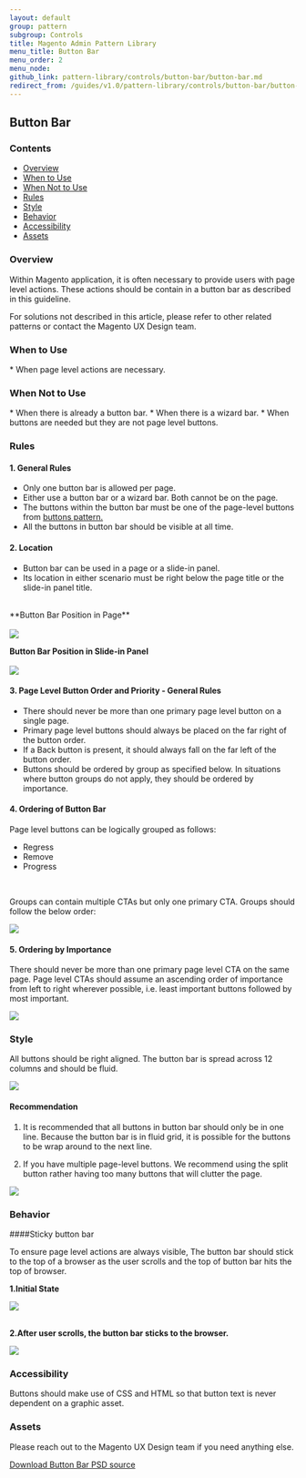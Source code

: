 ```yaml
---
layout: default
group: pattern
subgroup: Controls
title: Magento Admin Pattern Library
menu_title: Button Bar
menu_order: 2
menu_node: 
github_link: pattern-library/controls/button-bar/button-bar.md
redirect_from: /guides/v1.0/pattern-library/controls/button-bar/button-bar.html
---
```



<h2> Button Bar </h2>

<h3> Contents </h3>

* <a href="#overview">Overview</a>
* <a href="#when-to-use">When to Use</a>
* <a href="#when-not-to-use">When Not to Use</a>
* <a href="#rules">Rules</a>
* <a href="#style">Style</a>
* <a href="#behavior">Behavior</a>
* <a href="#accessibility">Accessibility</a>
* <a href="#assets">Assets</a>


<h3 id="overview">Overview</h3>

Within Magento application, it is often necessary to provide users with page level actions. These actions should be contain in a button bar as described in this guideline.

For solutions not described in this article, please refer to other related patterns or contact the Magento UX Design team.


<h3 id="when-to-use">When to Use</h3>
* When page level actions are necessary.


<h3 id="when-not-to-use">When Not to Use</h3>
* When there is already a button bar.
* When there is a wizard bar.
* When buttons are needed but they are not page level buttons.


<h3 id="rules">Rules </h3>

#### 1. General Rules
* Only one button bar is allowed per page.
* Either use a button bar or a wizard bar. Both cannot be on the page.
* The buttons within the button bar must be one of the page-level buttons from <a href="../buttons/buttons.html" > buttons pattern.</a>
* All the buttons in button bar should be visible at all time. 

#### 2. Location

* Button bar can be used in a page or a slide-in panel.  
* Its location in either scenario must be right below the page title or the slide-in panel title.

<br>
**Button Bar Position in Page**<br><br>
<img src="img/position-in-page.jpg">

<br>

**Button Bar Position in Slide-in Panel**<br><br>
<img src="img/position-in-modal.jpg">


#### 3. Page Level Button Order and Priority - General Rules

* There should never be more than one primary page level button on a single page.
* Primary page level buttons should always be placed on the far right of the button order.
* If a Back button is present, it should always fall on the far left of the button order.
* Buttons should be ordered by group as specified below. In situations where button groups do not apply, they should be ordered by importance.

####  4. Ordering of Button Bar

Page level buttons can be logically grouped as follows:

* Regress
* Remove
* Progress

<br>

Groups can contain multiple CTAs but only one primary CTA. Groups should follow the below order:

<img src="img/buttonbar1.png">

#### 5. Ordering by Importance

There should never be more than one primary page level CTA on the same page. Page
level CTAs should assume an ascending order of importance from left to right wherever
possible, i.e. least important buttons followed by most important.


<img src="img/buttonbar-importance.png">



<h3 id="style">Style</h3>

All buttons should be right aligned. The button bar is spread across 12 columns and should be fluid. 

<img src="img/buttonbar-style.jpg">


#### Recommendation

1. It is recommended that all buttons in button bar should only be in one line. Because the button bar is in fluid grid, it is possible for the buttons to be wrap around to the next line. 

2. If you have multiple page-level buttons. We recommend using the split button rather having too many buttons that will clutter the page.

<img src="img/button-bar-with-splitbutton.jpg">



<h3 id="behavior">Behavior</h3>

####Sticky button bar

To ensure page level actions are always visible, The button bar should stick to the top of a browser as the user scrolls and the top of button bar hits the top of browser.

**1.Initial State**

<img src="img/button-bar-sticky1.jpg">

<br>
<br>

**2.After user scrolls, the button bar sticks to the browser.**

<img src="img/button-bar-sticky2.jpg">


<h3 id="accessibility">Accessibility</h3>
Buttons should make use of CSS and HTML so that button text is never dependent on a
graphic asset.


<h3 id="assets">Assets</h3>

Please reach out to the Magento UX Design team if you need anything else.

<a href="src/magento-button-bar.psd">Download Button Bar PSD source</a>

